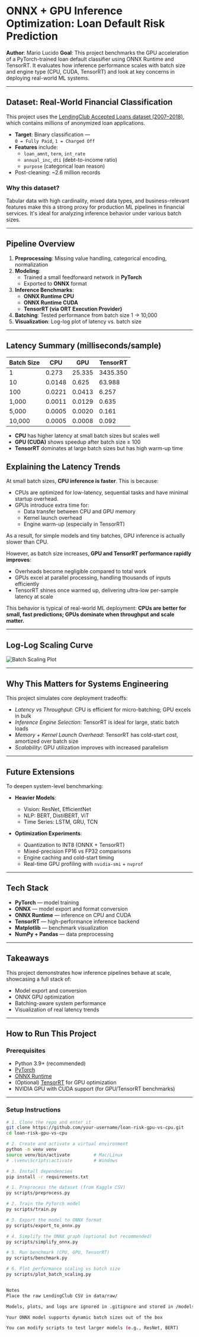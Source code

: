 # ONNX + GPU Inference Optimization: Loan Default Risk Prediction

**Author**: Mario Lucido
**Goal**: This project benchmarks the GPU acceleration of a PyTorch-trained loan default classifier using ONNX Runtime and TensorRT. It evaluates how inference performance scales with batch size and engine type (CPU, CUDA, TensorRT) and look at key concerns in deploying real-world ML systems.

---

##  Dataset: Real-World Financial Classification

This project uses the [LendingClub Accepted Loans dataset (2007–2018)](https://www.kaggle.com/datasets/wordsforthewise/lending-club), which contains millions of anonymized loan applications.

- **Target**: Binary classification —  
  `0 = Fully Paid`, `1 = Charged Off`
- **Features** include:
  - `loan_amnt`, `term`, `int_rate`
  - `annual_inc`, `dti` (debt-to-income ratio)
  - `purpose` (categorical loan reason)
- Post-cleaning: ~2.6 million records

### Why this dataset?
Tabular data with high cardinality, mixed data types, and business-relevant features make this a strong proxy for production ML pipelines in financial services. It's ideal for analyzing inference behavior under various batch sizes.

---

## Pipeline Overview

1. **Preprocessing**: Missing value handling, categorical encoding, normalization  
2. **Modeling**:  
   - Trained a small feedforward network in **PyTorch**  
   - Exported to **ONNX** format  
3. **Inference Benchmarks**:
   - **ONNX Runtime CPU**  
   - **ONNX Runtime CUDA**  
   - **TensorRT (via ORT Execution Provider)**  
4. **Batching**: Tested performance from batch size 1 → 10,000  
5. **Visualization**: Log-log plot of latency vs. batch size  

---

## Latency Summary (milliseconds/sample)

| Batch Size | CPU    | GPU     | TensorRT |
|------------|--------|---------|----------|
| 1          | 0.273  | 25.335  | 3435.350 |
| 10         | 0.0148 | 0.625   | 63.988   |
| 100        | 0.0221 | 0.0413  | 6.257    |
| 1,000      | 0.0011 | 0.0129  | 0.635    |
| 5,000      | 0.0005 | 0.0020  | 0.161    |
| 10,000     | 0.0005 | 0.0008  | 0.092    |

- **CPU** has higher latency at small batch sizes but scales well  
- **GPU (CUDA)** shows speedup after batch size ≥ 100  
- **TensorRT** dominates at large batch sizes but has high warm-up time  

## Explaining the Latency Trends

At small batch sizes, **CPU inference is faster**. This is because:

- CPUs are optimized for low-latency, sequential tasks and have minimal startup overhead.
- GPUs introduce extra time for:
  - Data transfer between CPU and GPU memory
  - Kernel launch overhead
  - Engine warm-up (especially in TensorRT)

As a result, for simple models and tiny batches, GPU inference is actually slower than CPU.

However, as batch size increases, **GPU and TensorRT performance rapidly improves**:

-  Overheads become negligible compared to total work
-  GPUs excel at parallel processing, handling thousands of inputs efficiently
-  TensorRT shines once warmed up, delivering ultra-low per-sample latency at scale

This behavior is typical of real-world ML deployment: **CPUs are better for small, fast predictions; GPUs dominate when throughput and scale matter.**

---

## Log-Log Scaling Curve

![Batch Scaling Plot](batch_scaling_plot.png)


---
## Why This Matters for Systems Engineering

This project simulates core deployment tradeoffs:

- *Latency vs Throughput*: CPU is efficient for micro-batching; GPU excels in bulk  
- *Inference Engine Selection*: TensorRT is ideal for large, static batch loads  
- *Memory + Kernel Launch Overhead*: TensorRT has cold-start cost, amortized over batch size  
- *Scalability*: GPU utilization improves with increased parallelism  

---

## Future Extensions

To deepen system-level benchmarking:

- **Heavier Models**:
  - Vision: ResNet, EfficientNet
  - NLP: BERT, DistilBERT, ViT
  - Time Series: LSTM, GRU, TCN

- **Optimization Experiments**:
  - Quantization to INT8 (ONNX + TensorRT)
  - Mixed-precision FP16 vs FP32 comparisons
  - Engine caching and cold-start timing
  - Real-time GPU profiling with `nvidia-smi` + `nvprof`

---

## Tech Stack

- **PyTorch** — model training  
- **ONNX** — model export and format conversion  
- **ONNX Runtime** — inference on CPU and CUDA  
- **TensorRT** — high-performance inference backend  
- **Matplotlib** — benchmark visualization  
- **NumPy + Pandas** — data preprocessing  

---

## Takeaways

This project demonstrates how inference pipelines behave at scale, showcasing a full stack of:

- Model export and conversion  
- ONNX GPU optimization  
- Batching-aware system performance  
- Visualization of real latency trends  

---
##  How to Run This Project

### Prerequisites

- Python 3.9+ (recommended)
- [PyTorch](https://pytorch.org/get-started/locally/)
- [ONNX Runtime](https://onnxruntime.ai/)
- (Optional) [TensorRT](https://developer.nvidia.com/tensorrt) for GPU optimization
- NVIDIA GPU with CUDA support (for GPU/TensorRT benchmarks)

---

### Setup Instructions

```bash
# 1. Clone the repo and enter it
git clone https://github.com/your-username/loan-risk-gpu-vs-cpu.git
cd loan-risk-gpu-vs-cpu

# 2. Create and activate a virtual environment
python -m venv venv
source venv/bin/activate         # Mac/Linux
# .\venv\Scripts\activate        # Windows

# 3. Install dependencies
pip install -r requirements.txt

# 1. Preprocess the dataset (from Kaggle CSV)
py scripts/preprocess.py

# 2. Train the PyTorch model
py scripts/train.py

# 3. Export the model to ONNX format
py scripts/export_to_onnx.py

# 4. Simplify the ONNX graph (optional but recommended)
py scripts/simplify_onnx.py

# 5. Run benchmark (CPU, GPU, TensorRT)
py scripts/benchmark.py

# 6. Plot performance scaling vs batch size
py scripts/plot_batch_scaling.py


Notes
Place the raw LendingClub CSV in data/raw/

Models, plots, and logs are ignored in .gitignore and stored in /models/

Your ONNX model supports dynamic batch sizes out of the box

You can modify scripts to test larger models (e.g., ResNet, BERT)

